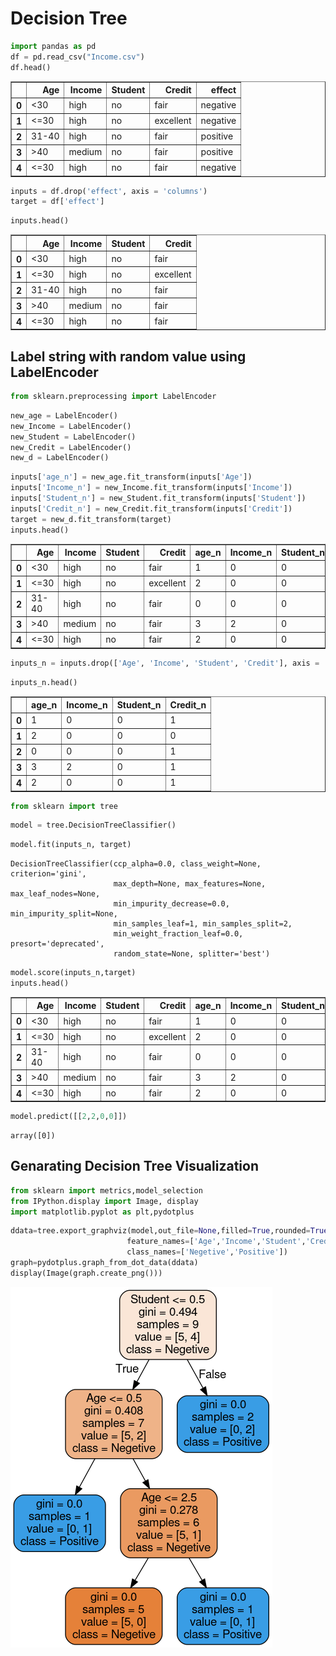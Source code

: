 # Decision Tree


```python
import pandas as pd
df = pd.read_csv("Income.csv")
df.head()
```




<div>

<table border="1" class="dataframe">
  <thead>
    <tr style="text-align: right;">
      <th></th>
      <th>Age</th>
      <th>Income</th>
      <th>Student</th>
      <th>Credit</th>
      <th>effect</th>
    </tr>
  </thead>
  <tbody>
    <tr>
      <th>0</th>
      <td>&lt;30</td>
      <td>high</td>
      <td>no</td>
      <td>fair</td>
      <td>negative</td>
    </tr>
    <tr>
      <th>1</th>
      <td>&lt;=30</td>
      <td>high</td>
      <td>no</td>
      <td>excellent</td>
      <td>negative</td>
    </tr>
    <tr>
      <th>2</th>
      <td>31-40</td>
      <td>high</td>
      <td>no</td>
      <td>fair</td>
      <td>positive</td>
    </tr>
    <tr>
      <th>3</th>
      <td>&gt;40</td>
      <td>medium</td>
      <td>no</td>
      <td>fair</td>
      <td>positive</td>
    </tr>
    <tr>
      <th>4</th>
      <td>&lt;=30</td>
      <td>high</td>
      <td>no</td>
      <td>fair</td>
      <td>negative</td>
    </tr>
  </tbody>
</table>
</div>




```python
inputs = df.drop('effect', axis = 'columns')
target = df['effect']
```


```python
inputs.head()
```




<div>

<table border="1" class="dataframe">
  <thead>
    <tr style="text-align: right;">
      <th></th>
      <th>Age</th>
      <th>Income</th>
      <th>Student</th>
      <th>Credit</th>
    </tr>
  </thead>
  <tbody>
    <tr>
      <th>0</th>
      <td>&lt;30</td>
      <td>high</td>
      <td>no</td>
      <td>fair</td>
    </tr>
    <tr>
      <th>1</th>
      <td>&lt;=30</td>
      <td>high</td>
      <td>no</td>
      <td>excellent</td>
    </tr>
    <tr>
      <th>2</th>
      <td>31-40</td>
      <td>high</td>
      <td>no</td>
      <td>fair</td>
    </tr>
    <tr>
      <th>3</th>
      <td>&gt;40</td>
      <td>medium</td>
      <td>no</td>
      <td>fair</td>
    </tr>
    <tr>
      <th>4</th>
      <td>&lt;=30</td>
      <td>high</td>
      <td>no</td>
      <td>fair</td>
    </tr>
  </tbody>
</table>
</div>



## Label string with random value using LabelEncoder


```python
from sklearn.preprocessing import LabelEncoder
```


```python
new_age = LabelEncoder()
new_Income = LabelEncoder()
new_Student = LabelEncoder()
new_Credit = LabelEncoder()
new_d = LabelEncoder()
```


```python
inputs['age_n'] = new_age.fit_transform(inputs['Age'])
inputs['Income_n'] = new_Income.fit_transform(inputs['Income'])
inputs['Student_n'] = new_Student.fit_transform(inputs['Student'])
inputs['Credit_n'] = new_Credit.fit_transform(inputs['Credit'])
target = new_d.fit_transform(target)
inputs.head()
```




<div>
<style scoped>
    .dataframe tbody tr th:only-of-type {
        vertical-align: middle;
    }

    .dataframe tbody tr th {
        vertical-align: top;
    }

    .dataframe thead th {
        text-align: right;
    }
</style>
<table border="1" class="dataframe">
  <thead>
    <tr style="text-align: right;">
      <th></th>
      <th>Age</th>
      <th>Income</th>
      <th>Student</th>
      <th>Credit</th>
      <th>age_n</th>
      <th>Income_n</th>
      <th>Student_n</th>
      <th>Credit_n</th>
    </tr>
  </thead>
  <tbody>
    <tr>
      <th>0</th>
      <td>&lt;30</td>
      <td>high</td>
      <td>no</td>
      <td>fair</td>
      <td>1</td>
      <td>0</td>
      <td>0</td>
      <td>1</td>
    </tr>
    <tr>
      <th>1</th>
      <td>&lt;=30</td>
      <td>high</td>
      <td>no</td>
      <td>excellent</td>
      <td>2</td>
      <td>0</td>
      <td>0</td>
      <td>0</td>
    </tr>
    <tr>
      <th>2</th>
      <td>31-40</td>
      <td>high</td>
      <td>no</td>
      <td>fair</td>
      <td>0</td>
      <td>0</td>
      <td>0</td>
      <td>1</td>
    </tr>
    <tr>
      <th>3</th>
      <td>&gt;40</td>
      <td>medium</td>
      <td>no</td>
      <td>fair</td>
      <td>3</td>
      <td>2</td>
      <td>0</td>
      <td>1</td>
    </tr>
    <tr>
      <th>4</th>
      <td>&lt;=30</td>
      <td>high</td>
      <td>no</td>
      <td>fair</td>
      <td>2</td>
      <td>0</td>
      <td>0</td>
      <td>1</td>
    </tr>
  </tbody>
</table>
</div>




```python
inputs_n = inputs.drop(['Age', 'Income', 'Student', 'Credit'], axis = 'columns')
```


```python
inputs_n.head()
```




<div>
<style scoped>
    .dataframe tbody tr th:only-of-type {
        vertical-align: middle;
    }

    .dataframe tbody tr th {
        vertical-align: top;
    }

    .dataframe thead th {
        text-align: right;
    }
</style>
<table border="1" class="dataframe">
  <thead>
    <tr style="text-align: right;">
      <th></th>
      <th>age_n</th>
      <th>Income_n</th>
      <th>Student_n</th>
      <th>Credit_n</th>
    </tr>
  </thead>
  <tbody>
    <tr>
      <th>0</th>
      <td>1</td>
      <td>0</td>
      <td>0</td>
      <td>1</td>
    </tr>
    <tr>
      <th>1</th>
      <td>2</td>
      <td>0</td>
      <td>0</td>
      <td>0</td>
    </tr>
    <tr>
      <th>2</th>
      <td>0</td>
      <td>0</td>
      <td>0</td>
      <td>1</td>
    </tr>
    <tr>
      <th>3</th>
      <td>3</td>
      <td>2</td>
      <td>0</td>
      <td>1</td>
    </tr>
    <tr>
      <th>4</th>
      <td>2</td>
      <td>0</td>
      <td>0</td>
      <td>1</td>
    </tr>
  </tbody>
</table>
</div>




```python
from sklearn import tree
```


```python
model = tree.DecisionTreeClassifier()
```


```python
model.fit(inputs_n, target)
```




    DecisionTreeClassifier(ccp_alpha=0.0, class_weight=None, criterion='gini',
                           max_depth=None, max_features=None, max_leaf_nodes=None,
                           min_impurity_decrease=0.0, min_impurity_split=None,
                           min_samples_leaf=1, min_samples_split=2,
                           min_weight_fraction_leaf=0.0, presort='deprecated',
                           random_state=None, splitter='best')




```python
model.score(inputs_n,target)
inputs.head()
```




<div>
<style scoped>
    .dataframe tbody tr th:only-of-type {
        vertical-align: middle;
    }

    .dataframe tbody tr th {
        vertical-align: top;
    }

    .dataframe thead th {
        text-align: right;
    }
</style>
<table border="1" class="dataframe">
  <thead>
    <tr style="text-align: right;">
      <th></th>
      <th>Age</th>
      <th>Income</th>
      <th>Student</th>
      <th>Credit</th>
      <th>age_n</th>
      <th>Income_n</th>
      <th>Student_n</th>
      <th>Credit_n</th>
    </tr>
  </thead>
  <tbody>
    <tr>
      <th>0</th>
      <td>&lt;30</td>
      <td>high</td>
      <td>no</td>
      <td>fair</td>
      <td>1</td>
      <td>0</td>
      <td>0</td>
      <td>1</td>
    </tr>
    <tr>
      <th>1</th>
      <td>&lt;=30</td>
      <td>high</td>
      <td>no</td>
      <td>excellent</td>
      <td>2</td>
      <td>0</td>
      <td>0</td>
      <td>0</td>
    </tr>
    <tr>
      <th>2</th>
      <td>31-40</td>
      <td>high</td>
      <td>no</td>
      <td>fair</td>
      <td>0</td>
      <td>0</td>
      <td>0</td>
      <td>1</td>
    </tr>
    <tr>
      <th>3</th>
      <td>&gt;40</td>
      <td>medium</td>
      <td>no</td>
      <td>fair</td>
      <td>3</td>
      <td>2</td>
      <td>0</td>
      <td>1</td>
    </tr>
    <tr>
      <th>4</th>
      <td>&lt;=30</td>
      <td>high</td>
      <td>no</td>
      <td>fair</td>
      <td>2</td>
      <td>0</td>
      <td>0</td>
      <td>1</td>
    </tr>
  </tbody>
</table>
</div>




```python
model.predict([[2,2,0,0]])
```




    array([0])



## Genarating Decision Tree Visualization


```python
from sklearn import metrics,model_selection
from IPython.display import Image, display
import matplotlib.pyplot as plt,pydotplus
```


```python
ddata=tree.export_graphviz(model,out_file=None,filled=True,rounded=True,
                          feature_names=['Age','Income','Student','Credit'],
                          class_names=['Negetive','Positive'])
graph=pydotplus.graph_from_dot_data(ddata)
display(Image(graph.create_png()))
```


![png](output_17_0.png)



```python

```
